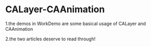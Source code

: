# CALayer-CAAnimation

1.the demos in WorkDemo are some basical usage of CALayer and CAAnimation


2.the two articles deserve to read through!

